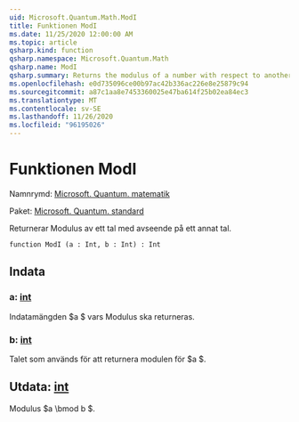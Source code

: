 ```yaml
---
uid: Microsoft.Quantum.Math.ModI
title: Funktionen ModI
ms.date: 11/25/2020 12:00:00 AM
ms.topic: article
qsharp.kind: function
qsharp.namespace: Microsoft.Quantum.Math
qsharp.name: ModI
qsharp.summary: Returns the modulus of a number with respect to another number.
ms.openlocfilehash: e0d735096ce00b97ac42b336ac226e8e25879c94
ms.sourcegitcommit: a87c1aa8e7453360025e47ba614f25b02ea84ec3
ms.translationtype: MT
ms.contentlocale: sv-SE
ms.lasthandoff: 11/26/2020
ms.locfileid: "96195026"
---
```

# <a name="modi-function"></a>Funktionen ModI

Namnrymd: [Microsoft. Quantum. matematik](xref:Microsoft.Quantum.Math)

Paket: [Microsoft. Quantum. standard](https://nuget.org/packages/Microsoft.Quantum.Standard)


Returnerar Modulus av ett tal med avseende på ett annat tal.

```qsharp
function ModI (a : Int, b : Int) : Int
```


## <a name="input"></a>Indata

### <a name="a--int"></a>a: [int](xref:microsoft.quantum.lang-ref.int)

Indatamängden $a $ vars Modulus ska returneras.


### <a name="b--int"></a>b: [int](xref:microsoft.quantum.lang-ref.int)

Talet som används för att returnera modulen för $a $.



## <a name="output--int"></a>Utdata: [int](xref:microsoft.quantum.lang-ref.int)

Modulus $a \bmod b $.